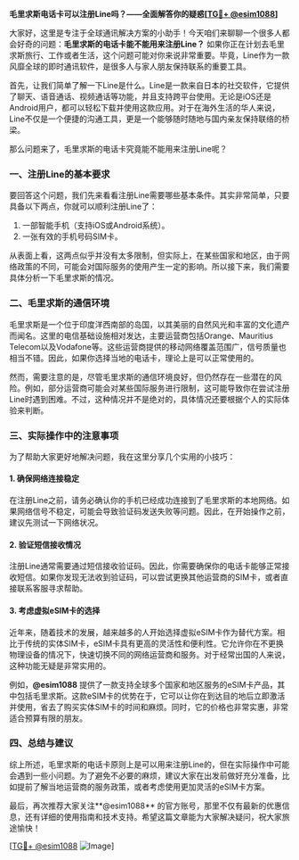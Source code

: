 **毛里求斯电话卡可以注册Line吗？——全面解答你的疑惑[[TG💪+ @esim1088](https://t.me/s/esim1088)]**

大家好，这里是专注于全球通讯解决方案的小助手！今天咱们来聊聊一个很多人都会好奇的问题：**毛里求斯的电话卡能不能用来注册Line？** 如果你正在计划去毛里求斯旅行、工作或者生活，这个问题可能对你来说非常重要。毕竟，Line作为一款风靡全球的即时通讯软件，是很多人与家人朋友保持联系的重要工具。

首先，让我们简单了解一下Line是什么。Line是一款来自日本的社交软件，它提供了聊天、语音通话、视频通话等功能，并且支持跨平台使用。无论是iOS还是Android用户，都可以轻松下载并使用这款应用。对于在海外生活的华人来说，Line不仅是一个便捷的沟通工具，更是一个能够随时随地与国内亲友保持联络的桥梁。

那么问题来了，毛里求斯的电话卡究竟能不能用来注册Line呢？

### **一、注册Line的基本要求**
要回答这个问题，我们先来看看注册Line需要哪些基本条件。其实非常简单，只要具备以下两点，你就可以顺利注册Line了：
1. 一部智能手机（支持iOS或Android系统）。
2. 一张有效的手机号码SIM卡。

从表面上看，这两点似乎并没有太多限制，但实际上，在某些国家和地区，由于网络政策的不同，可能会对国际服务的使用产生一定的影响。所以接下来，我们需要具体分析一下毛里求斯的情况。

### **二、毛里求斯的通信环境**
毛里求斯是一个位于印度洋西南部的岛国，以其美丽的自然风光和丰富的文化遗产而闻名。这里的电信基础设施相对发达，主要运营商包括Orange、Mauritius Telecom以及Vodafone等。这些运营商提供的移动网络覆盖范围广，信号质量也相当不错。因此，如果你选择当地的电话卡，理论上是可以正常使用的。

然而，需要注意的是，尽管毛里求斯的通信环境良好，但仍然存在一些潜在的风险。例如，部分运营商可能会对某些国际服务进行限制，这可能导致你在尝试注册Line时遇到困难。不过，这种情况并不是绝对的，具体情况还要根据个人的实际体验来判断。

### **三、实际操作中的注意事项**
为了帮助大家更好地解决问题，我在这里分享几个实用的小技巧：

#### **1. 确保网络连接稳定**
在注册Line之前，请务必确认你的手机已经成功连接到了毛里求斯的本地网络。如果网络信号不稳定，可能会导致验证码发送失败等问题。因此，在开始操作之前，建议先测试一下网络状况。

#### **2. 验证短信接收情况**
注册Line通常需要通过短信接收验证码。因此，你需要确保你的电话卡能够正常接收短信。如果你发现无法收到验证码，可以尝试更换其他运营商的SIM卡，或者直接联系客服寻求帮助。

#### **3. 考虑虚拟eSIM卡的选择**
近年来，随着技术的发展，越来越多的人开始选择虚拟eSIM卡作为替代方案。相比于传统的实体SIM卡，eSIM卡具有更高的灵活性和便利性。它允许你在不更换物理设备的情况下，快速切换不同的网络运营商和服务。对于经常出国的人来说，这种功能无疑是非常实用的。

例如，**@esim1088** 提供了一款支持全球多个国家和地区服务的eSIM卡产品，其中包括毛里求斯。这款eSIM卡的优势在于，它可以让你在到达目的地后立即激活并使用，省去了购买实体SIM卡的时间和麻烦。同时，它的价格也非常实惠，非常适合预算有限的朋友。

### **四、总结与建议**
综上所述，毛里求斯的电话卡原则上是可以用来注册Line的，但在实际操作中可能会遇到一些小问题。为了避免不必要的麻烦，建议大家在出发前做好充分准备，比如提前了解当地运营商的服务政策，或者考虑使用更加灵活的eSIM卡方案。

最后，再次推荐大家关注**@esim1088** 的官方账号，那里不仅有最新的优惠信息，还有详细的使用指南和技术支持。希望这篇文章能为大家解决疑问，祝大家旅途愉快！

[[TG💪+ @esim1088](https://t.me/s/esim1088) ![Image](https://i.postimg.cc/4NQfJmqS/Snipaste-2025-05-13-00-14-12.png)]